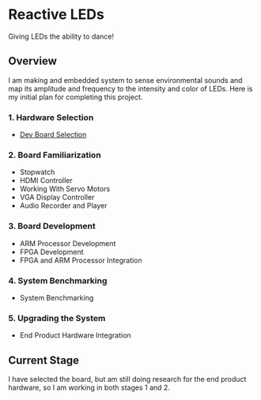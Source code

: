 # Reactive LEDs
Giving LEDs the ability to dance!

## Overview
I am making and embedded system to sense environmental sounds and map its amplitude and frequency to the intensity and color of LEDs. Here is my initial plan for completing this project.

### 1. Hardware Selection
- [Dev Board Selection](Hardware-Selection/Development-Boards.md)

### 2. Board Familiarization
- Stopwatch
- HDMI Controller
- Working With Servo Motors
- VGA Display Controller
- Audio Recorder and Player

### 3. Board Development
- ARM Processor Development
- FPGA Development
- FPGA and ARM Processor Integration

### 4. System Benchmarking
- System Benchmarking

### 5. Upgrading the System
- End Product Hardware Integration

## Current Stage
I have selected the board, but am still doing research for the end product hardware, so I am working in both stages 1 and 2.
